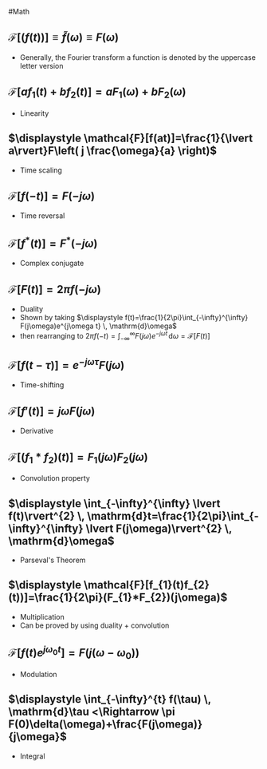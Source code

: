 #Math

## $\displaystyle \mathcal{F}[(f(t))]\equiv \tilde{f}(\omega)\equiv F(\omega)$
* Generally, the Fourier transform a function is denoted by the uppercase letter version
## $\displaystyle \mathcal{F}[af_{1}(t)+bf_{2}(t)]=aF_{1}(\omega)+bF_{2}(\omega)$
* Linearity
## $\displaystyle \mathcal{F}[f(at)]=\frac{1}{\lvert a\rvert}F\left( j \frac{\omega}{a} \right)$
* Time scaling
## $\displaystyle \mathcal{F}[f(-t)]=F(-j\omega)$
* Time reversal
## $\displaystyle \mathcal{F}[f^{*}(t)]=F^{*}(-j\omega)$
* Complex conjugate
## $\displaystyle \mathcal{F}[F(t)]=2\pi f(-j\omega)$
* Duality
* Shown by taking $\displaystyle f(t)=\frac{1}{2\pi}\int_{-\infty}^{\infty} F(j\omega)e^{j\omega t} \, \mathrm{d}\omega$
* then rearranging to $\displaystyle 2\pi f(-t)=\int_{-\infty}^{\infty} F(j\omega)e^{-j\omega t} \, \mathrm{d}\omega=\mathcal{F}[F(t)]$
## $\displaystyle \mathcal{F}[f(t-\tau)]=e^{-j\omega \tau}F(j\omega)$
* Time-shifting
## $\displaystyle \mathcal{F}[f'(t)]=j\omega F(j\omega)$
* Derivative
## $\displaystyle \mathcal{F}[(f_{1}*f_{2})(t)]=F_{1}(j\omega)F_{2}(j\omega)$
* Convolution property
## $\displaystyle \int_{-\infty}^{\infty} \lvert f(t)\rvert^{2} \, \mathrm{d}t=\frac{1}{2\pi}\int_{-\infty}^{\infty} \lvert F(j\omega)\rvert^{2} \, \mathrm{d}\omega$
* Parseval's Theorem
## $\displaystyle \mathcal{F}[f_{1}(t)f_{2}(t))]=\frac{1}{2\pi}(F_{1}*F_{2})(j\omega)$
* Multiplication
* Can be proved by using duality + convolution
## $\displaystyle \mathcal{F}[f(t)e^{j{\omega}_{0}t}]=F(j(\omega-{\omega}_{0}))$
* Modulation
## $\displaystyle \int_{-\infty}^{t} f(\tau) \, \mathrm{d}\tau <\Rightarrow \pi F(0)\delta(\omega)+\frac{F(j\omega)}{j\omega}$
* Integral
